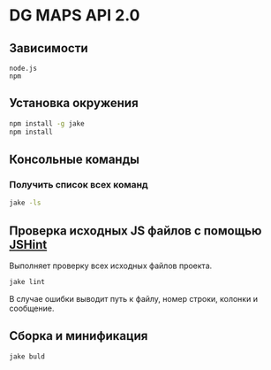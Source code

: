 DG MAPS API 2.0
====

## Зависимости

    node.js 
    npm

## Установка окружения

```bash
npm install -g jake
npm install
```

## Консольные команды

### Получить список всех команд

```bash
jake -ls
```

## Проверка исходных JS файлов с помощью [JSHint]

Выполняет проверку всех исходных файлов проекта.

```bash
jake lint
```

В случае ошибки выводит путь к файлу, номер строки, колонки и сообщение.

[JSHint]: http://jshint.com/docs/

## Сборка и минификация

```bash
jake buld
```
